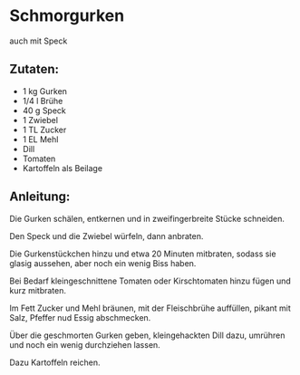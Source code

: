 Schmorgurken
===
auch mit Speck

Zutaten:
---
- 1 kg Gurken
- 1/4 l Brühe
- 40 g Speck
- 1  Zwiebel
- 1 TL Zucker
- 1 EL Mehl
-   Dill
-   Tomaten
-   Kartoffeln als Beilage

Anleitung:
---
Die Gurken schälen, entkernen und in zweifingerbreite Stücke schneiden.

Den Speck und die Zwiebel würfeln, dann anbraten.

Die Gurkenstückchen hinzu und etwa 20 Minuten mitbraten, sodass sie glasig aussehen, aber noch ein wenig Biss haben.

Bei Bedarf kleingeschnittene Tomaten oder Kirschtomaten hinzu fügen und kurz mitbraten.

Im Fett Zucker und Mehl bräunen, mit der Fleischbrühe auffüllen, pikant mit Salz, Pfeffer nud Essig abschmecken.

Über die geschmorten Gurken geben, kleingehackten Dill dazu, umrühren und noch ein wenig durchziehen lassen.

Dazu Kartoffeln reichen.